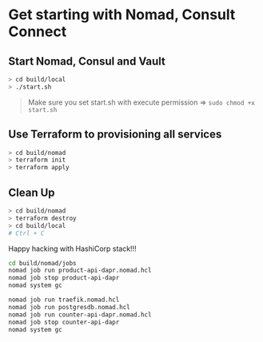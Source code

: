 # Get starting with Nomad, Consult Connect

## Start Nomad, Consul and Vault

```bash
> cd build/local
> ./start.sh
```

> Make sure you set start.sh with execute permission => `sudo chmod +x start.sh`

## Use Terraform to provisioning all services

```bash
> cd build/nomad
> terraform init
> terraform apply
```

## Clean Up

```bash
> cd build/nomad
> terraform destroy
> cd build/local
# Ctrl + C
```

Happy hacking with HashiCorp stack!!!


```bash
cd build/nomad/jobs
nomad job run product-api-dapr.nomad.hcl
nomad job stop product-api-dapr
nomad system gc
```

```bash
nomad job run traefik.nomad.hcl
nomad job run postgresdb.nomad.hcl
nomad job run counter-api-dapr.nomad.hcl
nomad job stop counter-api-dapr
nomad system gc
```
